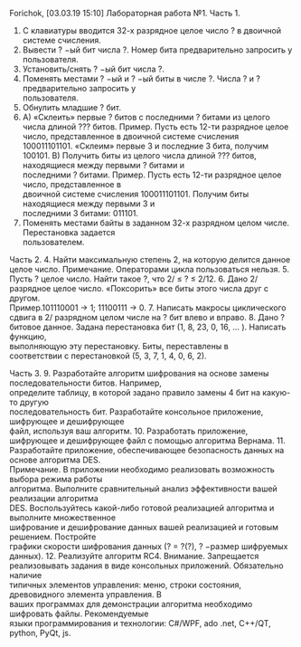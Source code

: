 Forichok, [03.03.19 15:10]
Лабораторная работа №1. 
Часть 1. 
1. С клавиатуры вводится 32-х разрядное целое число ? в двоичной системе счисления.  
1. Вывести ? −ый бит числа ?. Номер бита предварительно запросить у пользователя. 
2. Установить/снять ? −ый бит числа ?. 
3. Поменять местами ? −ый и ? −ый биты в числе ?. Числа ? и ? предварительно запросить у  
пользователя. 
4. Обнулить младшие ? бит. 
2. A) «Склеить» первые ? битов с последними ? битами из целого числа длиной ??? битов. Пример. 
Пусть есть 12-ти разрядное целое число, представленное в двоичной системе счисления  
100011101101. «Склеим» первые 3 и последние 3 бита, получим 100101. 
B) Получить биты из целого числа длиной ??? битов, находящиеся между первыми ? битами и  
последними ? битами. Пример. Пусть есть 12-ти разрядное целое число, представленное в  
двоичной системе счисления 100011101101. Получим биты находящиеся между первыми 3 и  
последними 3 битами: 011101. 
3. Поменять местами байты в заданном 32-х разрядном целом числе. Перестановка задается  
пользователем. 


Часть 2. 
4. Найти максимальную степень 2, на которую делится данное целое число. Примечание. 
Операторами цикла пользоваться нельзя. 
5. Пусть ? целое число. Найти такое ?, что 2/ ≤ ? ≤ 2/12. 
6. Дано 2/ разрядное целое число. «Поксорить» все биты этого числа друг с другом.  
Пример.101110001 → 1; 11100111 → 0. 
7. Написать макросы циклического сдвига в 2/ разрядном целом числе на ? бит влево и вправо. 
8. Дано ? битовое данное. Задана перестановка бит (1, 8, 23, 0, 16, … ). Написать функцию,  
выполняющую эту перестановку. Биты, переставлены в  
соответствии с перестановкой (5, 3, 7, 1, 4, 0, 6, 2). 


Часть 3. 
9. Разработайте алгоритм шифрования на основе замены последовательности битов. Например,  
определите таблицу, в которой задано правило замены 4 бит на какую-то другую  
последовательность бит. Разработайте консольное приложение, шифрующее и дешифрующее  
файл, используя ваш алгоритм. 
10. Разработать приложение, шифрующее и дешифрующее файл с помощью алгоритма Вернама. 
11. Разработайте приложение, обеспечивающее безопасность данных на основе алгоритма DES.  
Примечание. В приложении необходимо реализовать возможность выбора режима работы  
алгоритма. Выполните сравнительный анализ эффективности вашей реализации алгоритма  
DES. Воспользуйтесь какой-либо готовой реализацией алгоритма и выполните множественное  
шифрование и дешифрование данных вашей реализацией и готовым решением. Постройте  
графики скорости шифрования данных (? = ?(?), ? −размер шифруемых данных). 
12. Реализуйте алгоритм RC4. 
Внимание. Запрещается реализовывать задания в виде консольных приложений. Обязательно наличие  
типичных элементов управления: меню, строки состояния, древовидного элемента управления. В  
ваших программах для демонстрации алгоритма необходимо шифровать файлы. Рекомендуемые  
языки программирования и технологии: C#/WPF, ado .net, C++/QT, python, PyQt, js.
